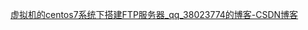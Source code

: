 [虚拟机的centos7系统下搭建FTP服务器_qq_38023774的博客-CSDN博客](https://blog.csdn.net/qq_38023774/article/details/87856032)